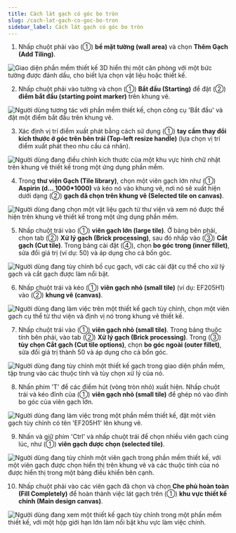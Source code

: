 ```yaml
---
title: Cách lát gạch có góc bo tròn
slug: /cach-lat-gach-co-goc-bo-tron
sidebar_label: Cách lát gạch có góc bo tròn
---
```


1. Nhấp chuột phải vào (①) **bề mặt tường (wall area)** và chọn **Thêm Gạch (Add Tiling)**.

![Giao diện phần mềm thiết kế 3D hiển thị một căn phòng với một bức tường được đánh dấu, cho biết lựa chọn vật liệu hoặc thiết kế.](https://storage.googleapis.com/jegavn_kb/image_jegavn/639.1.jpg)

2. Nhấp chuột phải vào tường và chọn (①) **Bắt đầu (Starting)** để đặt (②) **điểm bắt đầu (starting point marker)** trên khung vẽ.

![Người dùng tương tác với phần mềm thiết kế, chọn công cụ 'Bắt đầu' và đặt một điểm bắt đầu trên khung vẽ.](https://storage.googleapis.com/jegavn_kb/image_jegavn/639.2.jpg)

3. Xác định vị trí điểm xuất phát bằng cách sử dụng (①) **tay cầm thay đổi kích thước ở góc trên bên trái (Top-left resize handle)** (lựa chọn vị trí điểm xuất phát theo nhu cầu cá nhân).

![Người dùng đang điều chỉnh kích thước của một khu vực hình chữ nhật trên khung vẽ thiết kế trong một ứng dụng phần mềm.](https://storage.googleapis.com/jegavn_kb/image_jegavn/639.3.jpg)

4. Trong **thư viện Gạch (Tile library)**, chọn một viên gạch lớn như (①) **Aspirin (d... 1000*1000)** và kéo nó vào khung vẽ, nơi nó sẽ xuất hiện dưới dạng (②) **gạch đã chọn trên khung vẽ (Selected tile on canvas)**.

![Người dùng đang chọn một vật liệu gạch từ thư viện và xem nó được thể hiện trên khung vẽ thiết kế trong một ứng dụng phần mềm.](https://storage.googleapis.com/jegavn_kb/image_jegavn/639.4.jpg)

5. Nhấp chuột trái vào (①) **viên gạch lớn (large tile)**. Ở bảng bên phải, chọn tab (②) **Xử lý gạch (Brick processing)**, sau đó nhấp vào (③) **Cắt gạch (Cut tile)**. Trong bảng cài đặt (④), chọn **bo góc trong (inner fillet)**, sửa đổi giá trị (ví dụ: 50) và áp dụng cho cả bốn góc.

![Người dùng đang tùy chỉnh bố cục gạch, với các cài đặt cụ thể cho xử lý gạch và cắt gạch được làm nổi bật.](https://storage.googleapis.com/jegavn_kb/image_jegavn/639.5.jpg)

6. Nhấp chuột trái và kéo (①) **viên gạch nhỏ (small tile)** (ví dụ: EF205H1) vào (②) **khung vẽ (canvas)**.

![Người dùng đang làm việc trên một thiết kế gạch tùy chỉnh, chọn một viên gạch cụ thể từ thư viện và định vị nó trong khung vẽ thiết kế.](https://storage.googleapis.com/jegavn_kb/image_jegavn/639.6.jpg)

7. Nhấp chuột trái vào (①) **viên gạch nhỏ (small tile)**. Trong bảng thuộc tính bên phải, vào tab (②) **Xử lý gạch (Brick processing)**. Trong (③) **tùy chọn Cắt gạch (Cut tile options)**, chọn **bo góc ngoài (outer fillet)**, sửa đổi giá trị thành 50 và áp dụng cho cả bốn góc.

![Người dùng đang tùy chỉnh một thiết kế gạch trong giao diện phần mềm, tập trung vào các thuộc tính và tùy chọn xử lý của nó.](https://storage.googleapis.com/jegavn_kb/image_jegavn/639.7.jpg)

8. Nhấn phím 'T' để các điểm hút (vòng tròn nhỏ) xuất hiện. Nhấp chuột trái và kéo đỉnh của (①) **viên gạch nhỏ (small tile)** để ghép nó vào đỉnh bo góc của viên gạch lớn.

![Người dùng đang làm việc trong một phần mềm thiết kế, đặt một viên gạch tùy chỉnh có tên 'EF205H1' lên khung vẽ.](https://storage.googleapis.com/jegavn_kb/image_jegavn/639.8.jpg)

9. Nhấn và giữ phím 'Ctrl' và nhấp chuột trái để chọn nhiều viên gạch cùng lúc, như (①) **viên gạch được chọn (selected tile)**.

![Người dùng đang tùy chỉnh một viên gạch trong phần mềm thiết kế, với một viên gạch được chọn hiển thị trên khung vẽ và các thuộc tính của nó được hiển thị trong một bảng điều khiển bên cạnh.](https://storage.googleapis.com/jegavn_kb/image_jegavn/639.9.jpg)

10. Nhấp chuột phải vào các viên gạch đã chọn và chọn **Che phủ hoàn toàn (Fill Completely)** để hoàn thành việc lát gạch trên (①) **khu vực thiết kế chính (Main design canvas)**.

![Người dùng đang xem một thiết kế gạch tùy chỉnh trong một phần mềm thiết kế, với một hộp giới hạn lớn làm nổi bật khu vực làm việc chính.](https://storage.googleapis.com/jegavn_kb/image_jegavn/639.10.jpg)